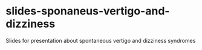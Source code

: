 # slides-sponaneus-vertigo-and-dizziness
Slides for presentation about spontaneous vertigo and dizziness syndromes

